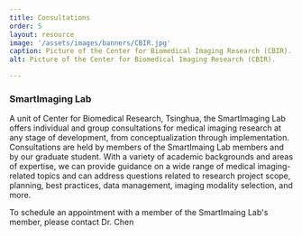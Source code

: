 ```yaml
---
title: Consultations
order: 5
layout: resource
image: '/assets/images/banners/CBIR.jpg'
caption: Picture of the Center for Biomedical Imaging Research (CBIR).
alt: Picture of the Center for Biomedical Imaging Research (CBIR).

---
```


### SmartImaging Lab

A unit of Center for Biomedical Research, Tsinghua, the SmartImaging Lab offers individual and group consultations for medical imaging research at any stage of development, from conceptualization through implementation. Consultations are held by members of the SmartImaing Lab members and by our graduate student. With a variety of academic backgrounds and areas of expertise, we can provide guidance on a wide range of medical imaging-related topics and can address questions related to research project scope, planning, best practices, data management, imaging modality selection, and more.  

To schedule an appointment with a member of the SmartImaing Lab's member, please contact Dr. Chen<br/>

